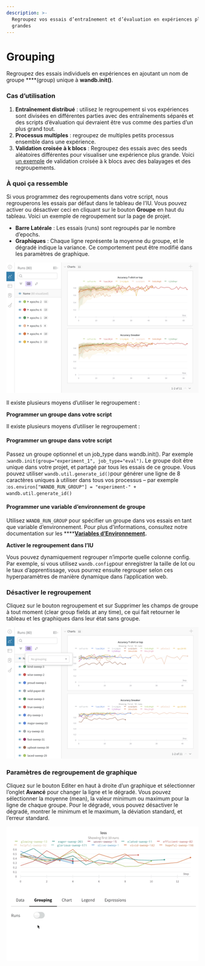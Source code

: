 ```yaml
---
description: >-
  Regroupez vos essais d’entraînement et d’évaluation en expériences plus
  grandes
---
```


# Grouping

Regroupez des essais individuels en expériences en ajoutant un nom de groupe ****\(group\) unique à **wandb.init\(\)**.

### Cas d’utilisation

1. **Entraînement distribué** : utilisez le regroupement si vos expériences sont divisées en différentes parties avec des entraînements séparés et des scripts d’évaluation qui devraient être vus comme des parties d’un plus grand tout.
2. **Processus multiples** : regroupez de multiples petits processus ensemble dans une expérience.
3. **Validation croisée à k blocs** : Regroupez des essais avec des seeds aléatoires différentes pour visualiser une expérience plus grande. Voici [un exemple](https://github.com/wandb/examples/tree/master/examples/wandb-sweeps/sweeps-cross-validation) de validation croisée à k blocs avec des balayages et des regroupements.

### À quoi ça ressemble

Si vous programmez des regroupements dans votre script, nous regrouperons les essais par défaut dans le tableau de l’IU. Vous pouvez activer ou désactiver ceci en cliquant sur le bouton **Groupe** en haut du tableau. Voici un exemple de regroupement sur la page de projet.

*   **Barre Latérale** : Les essais \(runs\) sont regroupés par le nombre d’epochs.
* **Graphiques** : Chaque ligne représente la moyenne du groupe, et le dégradé indique la variance. Ce comportement peut être modifié dans les paramètres de graphique.

![](../.gitbook/assets/demo-grouping.png)

Il existe plusieurs moyens d’utiliser le regroupement :

**Programmer un groupe dans votre script**

  
Il existe plusieurs moyens d’utiliser le regroupement :

#### Programmer un groupe dans votre script

Passez un groupe optionnel et un job\_type dans wandb.init\(\). Par exemple :`wandb.init(group="experiment_1", job_type="eval")`**.** Le groupe doit être unique dans votre projet, et partagé par tous les essais de ce groupe. Vous pouvez utiliser `wandb.util.generate_id()`pour générer une ligne de 8 caractères uniques à utiliser dans tous vos processus – par exemple :`os.environ["WANDB_RUN_GROUP"] = "experiment-" + wandb.util.generate_id()`

#### Programmer une variable d’environnement de groupe

Utilisez `WANDB_RUN_GROUP` pour spécifier un groupe dans vos essais en tant que variable d’environnement. Pour plus d’informations, consultez notre documentation sur les ****[**Variables d’Environnement**](https://docs.wandb.ai/library/environment-variables)**.**

 **Activer le regroupement dans l’IU**

Vous pouvez dynamiquement regrouper n’importe quelle colonne config. Par exemple, si vous utilisez `wandb.config`pour enregistrer la taille de lot ou le taux d’apprentissage, vous pourrez ensuite regrouper selon ces hyperparamètres de manière dynamique dans l’application web.

###  Désactiver le regroupement

Cliquez sur le bouton regroupement et sur Supprimer les champs de groupe à tout moment \(clear group fields at any time\), ce qui fait retourner le tableau et les graphiques dans leur état sans groupe.

![](../.gitbook/assets/demo-no-grouping.png)

###  Paramètres de regroupement de graphique

Cliquez sur le bouton Editer en haut à droite d’un graphique et sélectionner l’onglet **Avancé** pour changer la ligne et le dégradé. Vous pouvez sélectionner la moyenne \(mean\), la valeur minimum ou maximum pour la ligne de chaque groupe. Pour le dégradé, vous pouvez désactiver le dégradé, montrer le minimum et le maximum, la déviation standard, et l’erreur standard.  


![](../.gitbook/assets/demo-grouping-options-for-line-plots.gif)



